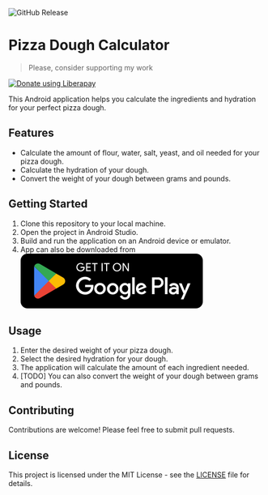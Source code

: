 ![GitHub Release](https://img.shields.io/github/v/release/aribasadme/PizzaDough)
# Pizza Dough Calculator
> Please, consider supporting my work

<a href="https://liberapay.com/aribasadme/donate"><img alt="Donate using Liberapay" src="https://liberapay.com/assets/widgets/donate.svg"></a>

This Android application helps you calculate the ingredients and hydration for your perfect pizza
dough.

## Features

- Calculate the amount of flour, water, salt, yeast, and oil needed for your pizza dough.
- Calculate the hydration of your dough.
- Convert the weight of your dough between grams and pounds.

## Getting Started

1. Clone this repository to your local machine.
2. Open the project in Android Studio.
3. Build and run the application on an Android device or emulator.
4. App can also be downloaded
   from ![](https://raw.githubusercontent.com/pioug/google-play-badges/main/svg/en.svg)

## Usage

1. Enter the desired weight of your pizza dough.
2. Select the desired hydration for your dough.
3. The application will calculate the amount of each ingredient needed.
4. [TODO] You can also convert the weight of your dough between grams and pounds.

## Contributing

Contributions are welcome! Please feel free to submit pull requests.

## License

This project is licensed under the MIT License - see the [LICENSE](LICENSE) file for details.
